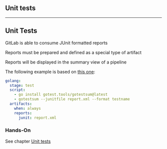 <!-- .slide: id="gitlab_unit_tests" class="vertical-center" -->

<i class="fa-duotone fa-magnifying-glass-chart fa-8x fa-duotone-colors-inverted" style="float: right; color: grey;"></i>

## Unit tests

---

## Unit Tests

GitLab is able to consume JUnit formatted reports [](https://docs.gitlab.com/ee/ci/testing/unit_test_reports.html)

Reports must be prepared and defined as a special type of artifact

Reports will be displayed in the summary view of a pipeline

The following example is based on [this one](https://docs.gitlab.com/ee/ci/testing/unit_test_report_examples.html#go):

```yaml
golang:
  stage: test
  script:
    - go install gotest.tools/gotestsum@latest
    - gotestsum --junitfile report.xml --format testname
  artifacts:
    when: always
    reports:
      junit: report.xml
```

### Hands-On

See chapter [Unit tests](/hands-on/20231130/090_unit_tests/exercise/)
